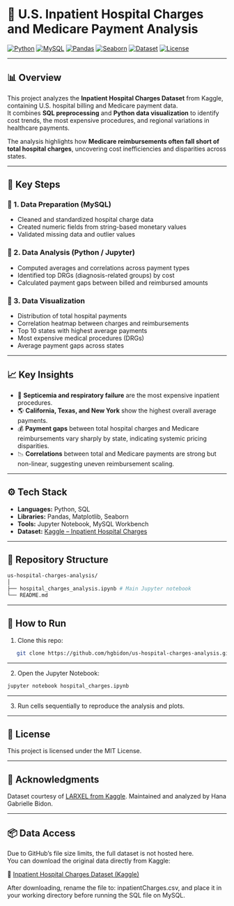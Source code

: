 # 🏥 U.S. Inpatient Hospital Charges and Medicare Payment Analysis

[![Python](https://img.shields.io/badge/Python-3.10+-blue?logo=python)](https://www.python.org/)
[![MySQL](https://img.shields.io/badge/SQL-MySQL-blue?logo=mysql&logoColor=white)](https://www.mysql.com/)
[![Pandas](https://img.shields.io/badge/Pandas-EDA-lightgrey?logo=pandas)](https://pandas.pydata.org/)
[![Seaborn](https://img.shields.io/badge/Visualization-Seaborn-orange?logo=plotly)](https://seaborn.pydata.org/)
[![Dataset](https://img.shields.io/badge/Dataset-Kaggle-blue?logo=kaggle)](https://www.kaggle.com/datasets/speedoheck/inpatient-hospital-charges)
[![License](https://img.shields.io/badge/License-MIT-green.svg)](LICENSE)

---

## 📊 Overview
This project analyzes the **Inpatient Hospital Charges Dataset** from Kaggle, containing U.S. hospital billing and Medicare payment data.  
It combines **SQL preprocessing** and **Python data visualization** to identify cost trends, the most expensive procedures, and regional variations in healthcare payments.

The analysis highlights how **Medicare reimbursements often fall short of total hospital charges**, uncovering cost inefficiencies and disparities across states.

---

## 🧩 Key Steps
### 🧮 1. Data Preparation (MySQL)
- Cleaned and standardized hospital charge data  
- Created numeric fields from string-based monetary values  
- Validated missing data and outlier values

### 🐍 2. Data Analysis (Python / Jupyter)
- Computed averages and correlations across payment types  
- Identified top DRGs (diagnosis-related groups) by cost  
- Calculated payment gaps between billed and reimbursed amounts  

### 🎨 3. Data Visualization
- Distribution of total hospital payments  
- Correlation heatmap between charges and reimbursements  
- Top 10 states with highest average payments  
- Most expensive medical procedures (DRGs)  
- Average payment gaps across states  

---

## 📈 Key Insights
- 🏥 **Septicemia and respiratory failure** are the most expensive inpatient procedures.  
- 🌎 **California, Texas, and New York** show the highest overall average payments.  
- 💰 **Payment gaps** between total hospital charges and Medicare reimbursements vary sharply by state, indicating systemic pricing disparities.  
- 📉 **Correlations** between total and Medicare payments are strong but non-linear, suggesting uneven reimbursement scaling.

---

## ⚙️ Tech Stack
- **Languages:** Python, SQL  
- **Libraries:** Pandas, Matplotlib, Seaborn  
- **Tools:** Jupyter Notebook, MySQL Workbench  
- **Dataset:** [Kaggle – Inpatient Hospital Charges](https://www.kaggle.com/datasets/speedoheck/inpatient-hospital-charges)

---

## 📂 Repository Structure
```bash
us-hospital-charges-analysis/
│
├── hospital_charges_analysis.ipynb # Main Jupyter notebook
└── README.md
```

---

## 🚀 How to Run
1. Clone this repo:
```bash
   git clone https://github.com/hgbidon/us-hospital-charges-analysis.git
```
---

2. Open the Jupyter Notebook:
```bash
jupyter notebook hospital_charges.ipynb
```
---

3. Run cells sequentially to reproduce the analysis and plots.

---

## 🧾 License
This project is licensed under the MIT License.

---

## 🙌 Acknowledgments
Dataset courtesy of [LARXEL from Kaggle](https://www.kaggle.com/datasets/speedoheck/inpatient-hospital-charges?utm_source=chatgpt.com).
Maintained and analyzed by Hana Gabrielle Bidon.

---

## 📦 Data Access

Due to GitHub’s file size limits, the full dataset is not hosted here.  
You can download the original data directly from Kaggle:

📂 [Inpatient Hospital Charges Dataset (Kaggle)](https://www.kaggle.com/datasets/speedoheck/inpatient-hospital-charges)

After downloading, rename the file to: inpatientCharges.csv, and place it in your working directory before running the SQL file on MySQL.
